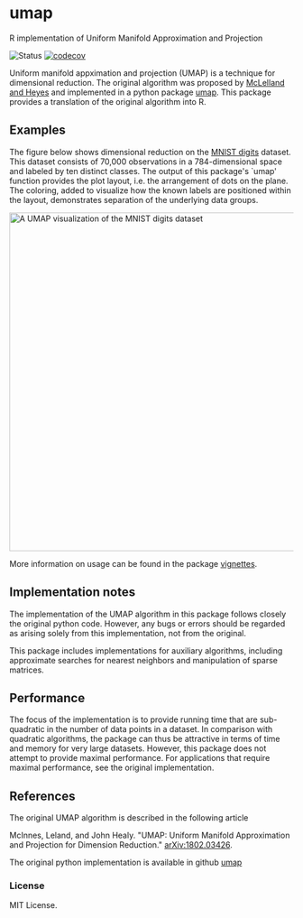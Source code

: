 # umap
R implementation of Uniform Manifold Approximation and Projection

![Status](https://travis-ci.org/tkonopka/umap.svg?branch=master)
[![codecov](https://codecov.io/gh/tkonopka/umap/branch/master/graph/badge.svg)](https://codecov.io/gh/tkonopka/umap)


Uniform manifold appximation and projection (UMAP) is a technique for dimensional reduction. The original algorithm was proposed by [McLelland and Heyes](https://arxiv.org/abs/1802.03426) and
implemented in a python package [umap](https://github.com/lmcinnes/umap). This package provides a translation of the original algorithm into R. 




## Examples

The figure below shows dimensional reduction on the [MNIST digits](https://en.wikipedia.org/wiki/MNIST_database) dataset. This dataset consists of 70,000 observations in a 784-dimensional space and labeled by ten distinct classes. The output of this package's `umap' function provides the plot layout, i.e. the arrangement of dots on the plane. The coloring, added to visualize how the known labels are positioned within the layout, demonstrates separation of the underlying data groups.

<img src="https://github.com/tkonopka/umap/blob/master/images/readme_mnist.png?raw=true" alt="A UMAP visualization of the MNIST digits dataset" width="600px">
</img>

More information on usage can be found in the package [vignettes](https://github.com/tkonopka/umap/tree/master/vignettes).




## Implementation notes

The implementation of the UMAP algorithm in this package follows closely the original python code. However, any bugs or errors should be regarded as arising solely from this implementation, not from the original.

This package includes implementations for auxiliary algorithms, including approximate searches for nearest neighbors and manipulation of sparse matrices. 



## Performance

The focus of the implementation is to provide running time that are sub-quadratic in the number of data points in a dataset. In comparison with quadratic algorithms, the package can thus be attractive in terms of time and memory for very large datasets. However, this package does not attempt to provide maximal performance. For applications that require maximal performance, see the original implementation. 



## References

The original UMAP algorithm is described in the following article

McInnes, Leland, and John Healy. "UMAP: Uniform Manifold Approximation and Projection for Dimension Reduction." [arXiv:1802.03426](https://arxiv.org/abs/1802.03426).

The original python implementation is available in github [umap](https://github.com/lmcinnes/umap)



### License

MIT License.


